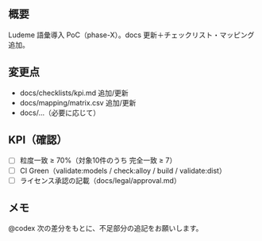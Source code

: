 ## 概要
Ludeme 語彙導入 PoC（phase-X）。docs 更新＋チェックリスト・マッピング追加。

## 変更点
- docs/checklists/kpi.md 追加/更新
- docs/mapping/matrix.csv 追加/更新
- docs/…（必要に応じて）

## KPI（確認）
- [ ] 粒度一致 ≥ 70%（対象10件のうち 完全一致 ≥ 7）
- [ ] CI Green（validate:models / check:alloy / build / validate:dist）
- [ ] ライセンス承認の記載（docs/legal/approval.md）

## メモ
@codex 次の差分をもとに、不足部分の追記をお願いします。
